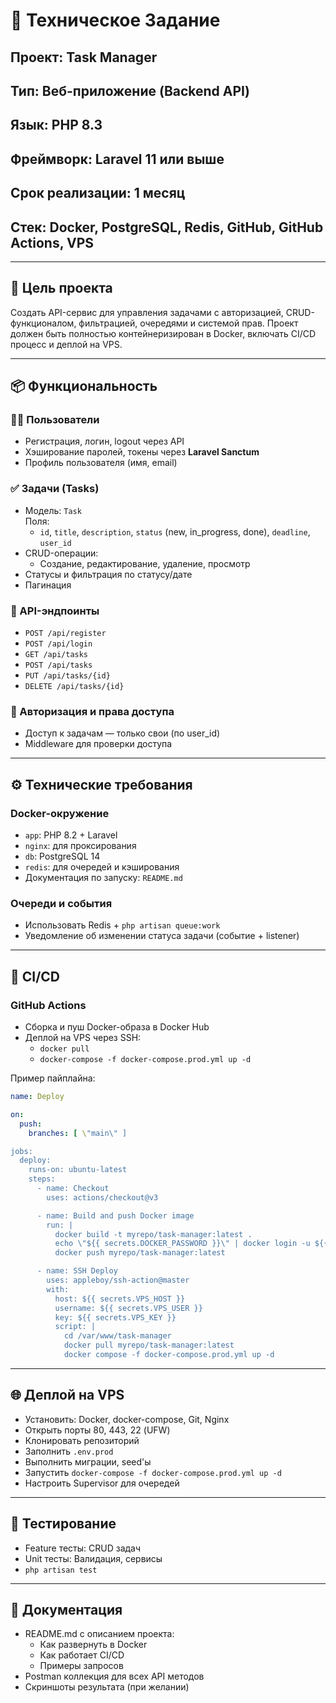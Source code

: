 # 📝 Техническое Задание  
## Проект: **Task Manager**  
## Тип: Веб-приложение (Backend API)  
## Язык: PHP 8.3
## Фреймворк: Laravel 11 или выше
## Срок реализации: 1 месяц  
## Стек: Docker, PostgreSQL, Redis, GitHub, GitHub Actions, VPS

---

## 🎯 Цель проекта  
Создать API-сервис для управления задачами с авторизацией, CRUD-функционалом, фильтрацией, очередями и системой прав. Проект должен быть полностью контейнеризирован в Docker, включать CI/CD процесс и деплой на VPS.

---

## 📦 Функциональность

### 🧑‍💻 Пользователи
- Регистрация, логин, logout через API
- Хэширование паролей, токены через **Laravel Sanctum**
- Профиль пользователя (имя, email)

### ✅ Задачи (Tasks)
- Модель: `Task`  
  Поля:
  - `id`, `title`, `description`, `status` (new, in_progress, done), `deadline`, `user_id`
- CRUD-операции:
  - Создание, редактирование, удаление, просмотр
- Статусы и фильтрация по статусу/дате
- Пагинация

### 🧾 API-эндпоинты
- `POST /api/register`
- `POST /api/login`
- `GET /api/tasks`
- `POST /api/tasks`
- `PUT /api/tasks/{id}`
- `DELETE /api/tasks/{id}`

### 🔐 Авторизация и права доступа
- Доступ к задачам — только свои (по user_id)
- Middleware для проверки доступа

---

## ⚙️ Технические требования

### Docker-окружение
- `app`: PHP 8.2 + Laravel
- `nginx`: для проксирования
- `db`: PostgreSQL 14
- `redis`: для очередей и кэширования
- Документация по запуску: `README.md`

### Очереди и события
- Использовать Redis + `php artisan queue:work`
- Уведомление об изменении статуса задачи (событие + listener)

---

## 🔁 CI/CD

### GitHub Actions
- Сборка и пуш Docker-образа в Docker Hub
- Деплой на VPS через SSH:
  - `docker pull`
  - `docker-compose -f docker-compose.prod.yml up -d`

Пример пайплайна:
```yaml
name: Deploy

on:
  push:
    branches: [ \"main\" ]

jobs:
  deploy:
    runs-on: ubuntu-latest
    steps:
      - name: Checkout
        uses: actions/checkout@v3

      - name: Build and push Docker image
        run: |
          docker build -t myrepo/task-manager:latest .
          echo \"${{ secrets.DOCKER_PASSWORD }}\" | docker login -u ${{ secrets.DOCKER_USERNAME }} --password-stdin
          docker push myrepo/task-manager:latest

      - name: SSH Deploy
        uses: appleboy/ssh-action@master
        with:
          host: ${{ secrets.VPS_HOST }}
          username: ${{ secrets.VPS_USER }}
          key: ${{ secrets.VPS_KEY }}
          script: |
            cd /var/www/task-manager
            docker pull myrepo/task-manager:latest
            docker compose -f docker-compose.prod.yml up -d
```

---

## 🌐 Деплой на VPS

- Установить: Docker, docker-compose, Git, Nginx
- Открыть порты 80, 443, 22 (UFW)
- Клонировать репозиторий
- Заполнить `.env.prod`
- Выполнить миграции, seed'ы
- Запустить `docker-compose -f docker-compose.prod.yml up -d`
- Настроить Supervisor для очередей

---

## 🧪 Тестирование

- Feature тесты: CRUD задач
- Unit тесты: Валидация, сервисы
- `php artisan test`

---

## 📄 Документация

- README.md с описанием проекта:
  - Как развернуть в Docker
  - Как работает CI/CD
  - Примеры запросов
- Postman коллекция для всех API методов
- Скриншоты результата (при желании)